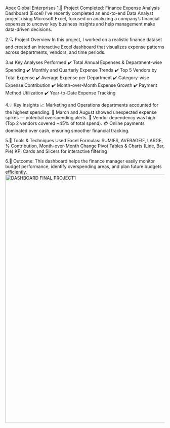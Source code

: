 Apex Global Enterprises
1.🚀 Project Completed: Finance Expense Analysis Dashboard (Excel)
I’ve recently completed an end-to-end Data Analyst project using Microsoft Excel, focused on analyzing a company’s financial expenses to uncover key business insights and help management make data-driven decisions.

2.🔍 Project Overview
In this project, I worked on a realistic finance dataset and created an interactive Excel dashboard that visualizes expense patterns across departments, vendors, and time periods.

3.📊 Key Analyses Performed
✔️ Total Annual Expenses & Department-wise Spending
✔️ Monthly and Quarterly Expense Trends
✔️ Top 5 Vendors by Total Expense
✔️ Average Expense per Department
✔️ Category-wise Expense Contribution
✔️ Month-over-Month Expense Growth
✔️ Payment Method Utilization
✔️ Year-to-Date Expense Tracking

4.💡 Key Insights
📈 Marketing and Operations departments accounted for the highest spending.
📅 March and August showed unexpected expense spikes — potential overspending alerts.
🏢 Vendor dependency was high (Top 2 vendors covered ~45% of total spend).
💳 Online payments dominated over cash, ensuring smoother financial tracking.

5.🧠 Tools & Techniques Used
Excel Formulas: SUMIFS, AVERAGEIF, LARGE, % Contribution, Month-over-Month Change
Pivot Tables & Charts (Line, Bar, Pie)
KPI Cards and Slicers for interactive filtering

6.💬 Outcome:
This dashboard helps the finance manager easily monitor budget performance, identify overspending areas, and plan future budgets efficiently.
<img width="1857" height="783" alt="DASHBOARD FINAL PROJECT1" src="https://github.com/user-attachments/assets/72b81156-67bc-48ff-a769-646bc7efcadf" />
